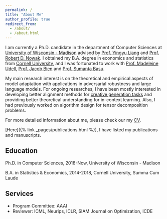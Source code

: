 ```yaml
---
permalink: /
title: "About Me"
author_profile: true
redirect_from: 
  - /about/
  - /about.html
---
```




I am currently a Ph.D. candidate in the department of Computer Sciences at [University of Wisconsin - Madison](https://www.cs.wisc.edu/) advised by [Prof. Yingyu Liang](https://pages.cs.wisc.edu/~yliang/) and [Prof. Robert D. Nowak](https://nowak.ece.wisc.edu/). I obtained my B.A. degree in economics and statistics from [Cornell University](https://www.cornell.edu/), and I was fortunated to work with [Prof. Madeleine Udell](https://web.stanford.edu/~udell/), [Prof. Jacob Bien](https://faculty.marshall.usc.edu/jacob-bien/) and [Prof. Sumanta Basu](https://sumbose.stat.cornell.edu/). 

My main research interest is on the theoretical and empirical aspects of model adaptation with applications in adversarial robustness and large language models. For ongoing researches, I have been mostly interested in developing better alignment methods for [creative generation tasks](https://arxiv.org/abs/2406.10522) and providing better theoretical understanding for in-context learning. Also, I had previously worked on algorithm design for tensor decomposition problems. 

For more detailed information about me, please check our my [CV](/files/cv_yang.pdf).

[Here]({% link _pages/publications.html %}), I have listed my publications and manuscripts. 

## Education 
Ph.D. in Computer Sciences, 2018-Now, University of Wisconsin - Madison 

B.A. in Statistics & Economics, 2014-2018, Cornell University, Summa Cum Laude

## Services
- Program Committee: AAAI
- Reviewer: ICML, Neurips, ICLR, SIAM Journal on Optimization, ICDE 
